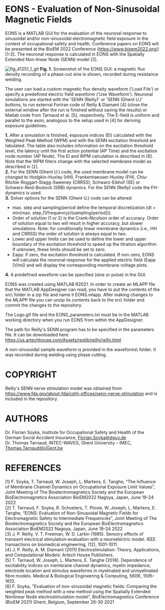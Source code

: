 # EONS - Evaluation of Non-Sinusoidal Magnetic Fields
EONS is a MATLAB GUI for the evaluation of the neuronal response to sinusoidal and/or non-sinusoidal electromagnetic field exposure in the context of occupational safety and health. Conference papers on EONS will be presented at the BioEM 2022 Conference (https://www.bioem2022.org/) [1-2]. The neuronal response is calculated in EONS with the Spatially Extended Non-linear Node (SENN) model [3]. 

![fig_41251_1_git](https://user-images.githubusercontent.com/45427880/165744019-75f1aa61-7b41-491c-8032-819519cc0bbd.png)
**Fig. 1.** Screenshot of the EONS GUI: a magnetic flux density recording of a phase-cut sine is shown, recorded during resistance welding. 

The user can load a custom magnetic flux density waveform ('Load File') or specify a predefined electric field waveform ('Use Waveform'). Neuronal simulations are started with the 'SENN (Reilly)' or 'SENN (Ghent U.)' buttons, to run external Fortran code of Reilly & Diamant [4] (close the external window after the run is finished without saving the results) or Matlab code from Tarnaud et al. [5], respectively. The E-field is uniform and parallel to the axon, analogous to the setup used in [4] for deriving exposure guidelines.   

**1.** After a simulation is finished, exposure indices (EI) calculated with the Weighted Peak Method (WPM) and with the SENN excitation threshold are tabulated. The table also includes information on the excitation threshold level, the latency until the first action potential (AP Time) and the excitation node number (AP Node). The EI and WPM calculation is described in [6]. Note that the WPM filters change with the selected membrane model as described in [2].  \
**2.** For the SENN (Ghent U.) code, the used membrane model can be changed to Hodgkin-Huxley (HH), Frankenhaeuser-Huxley (FH), Chiu-Ritchie-Roggart-Stagg-Sweeney (CRRSS), Schwarz-Eikhof (SE) or Schwarz-Reid-Bostock (SRB) dynamics. For the SENN (Reilly) code the FH-dynamics is used. \
**3.** Solver options for the SENN (Ghent U.) code can be altered: 
- max. step and sampling/period define the temporal discretization (dt = min(max. step,(1/frequency)/(sampling/period))). 
- Order of solution (1 or 2) is the Crank-Nicolson order of accuracy. Order of solution equal to two will result in higher accuracy, but slower simulations. Note: for conditionally linear membrane dynamics (i.e., HH and CRRSS) the order of solution is always equal to two.
- Lower and upper limits can be used to define the lower and upper boundary of the excitation threshold to speed up the titration algorithm. If unknown, these limits should be set to zero. 
- Eapp: if zero, the excitation threshold is calculated. If non-zero, EONS will calculate the neuronal response for the applied electric field (Eapp [V/m]) and will display the corresponding membrane voltage plots.

**4.** A predefined waveform can be specified (sine or pulse) in the GUI.  

EONS was created using MATLAB R2021. In order to create an MLAPP file that the MATLAB AppDesigner can read, you have to put the contents of the src\ folder in a zip file and name it EONS.mlapp. After making changes to the MLAPP file you can unzip its contents back to the src\ folder and commit the changes to the repository.

The Logo.gif file and the EONS_parameters.txt must be in the MATLAB working directory when you run EONS from within the AppDesigner. 

The path for Reilly's SENN program has to be specified in the parameters file. It can be downloaded here:
https://us.artechhouse.com/Assets/reslib/reilly/reilly.html

A non-sinusoidal sample waveform is provided in the waveforms\ folder. It was recorded during welding using phase cutting.

# COPYRIGHT
Reilly's SENN nerve stimulation model was obtained from https://www.fda.gov/about-fda/cdrh-offices/senn-nerve-stimulation and is included in the repository.

# AUTHORS
Dr. Florian Soyka, Institute for Occupational Safety and Health of the German Social Accident Insurance, Florian.Soyka@dguv.de <br>
Dr. Thomas Tarnaud, INTEC-WAVES, Ghent University – IMEC, Thomas.Tarnaud@UGent.be

# REFERENCES
[1] F. Soyka, T. Tarnaud, W. Joseph, L. Martens, E. Tanghe, “The Influence of Membrane Channel Dynamics on Occupational Exposure Limit Values”, Joint Meeting of The Bioelectromagnetics Society and the European BioElectromagnetics Association BioEM2022 Nagoya, Japan, June 19-24 2022 \
[2] T. Tarnaud, F. Soyka, R. Schoeters, T. Plovie, W. Joseph, L. Martens, E. Tanghe, “EONS: Evaluation of Non-Sinusoidal Magnetic Fields for Electromagnetic Safety to Intermediate Frequencies”, Joint Meeting of The Bioelectromagnetics Society and the European BioElectromagnetics Association BioEM2022 Nagoya, Japan, June 19-24 2022 \
[3] J. P. Reilly, V. T. Freeman, W. D. Larkin (1985). Sensory effects of transient electrical stimulation-evaluation with a neuroelectric model. IEEE transactions on biomedical engineering, (12), 1001-1011. \
[4] J. P. Reilly, A. M. Diamant (2011) Electrostimulation: Theory, Applications, and Computational Models: Artech House Publishers. \
[5] T. Tarnaud, W. Joseph, L. Martens, E. Tanghe (2018). Dependence of excitability indices on membrane channel dynamics, myelin impedance, electrode location and stimulus waveforms in myelinated and unmyelinated fibre models. Medical & Biological Engineering & Computing, 56(9), 1595-1613. \
[6] F. Soyka, "Evaluation of non-sinusoidal magnetic fields: Comparing the weighted peak method with a new method using the Spatially Extended Nonlinear Node electrostimulation model", BioElectromagnetics Conference (BioEM 2021) Ghent, Belgium, September 26-30 2021 